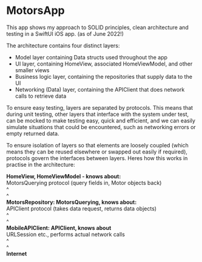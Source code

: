# MotorsApp

This app shows my approach to SOLID principles, clean architecture and testing in a SwiftUI iOS app. (as of June 2022!)

The architecture contains four distinct layers:

* Model layer containing Data structs used throughout the app
* UI layer, containing HomeView, associated HomeViewModel, and other smaller views
* Business logic layer, containing the repositories that supply data to the UI
* Networking (Data) layer, containing the APIClient that does network calls to retrieve data

To ensure easy testing, layers are separated by protocols.  This means that during
unit testing, other layers that interface with the system under test, can be mocked to make testing
easy, quick and efficient, and we can easily simulate situations that could be encountered,
such as networking errors or empty returned data.

To ensure isolation of layers so that elements are loosely coupled (which means they can be reused
elsewhere or swapped out easily if required), protocols govern the interfaces between layers.  Heres 
how this works in practise in the architecture:

**HomeView, HomeViewModel - knows about:**<br/>
MotorsQuerying protocol (query fields in, Motor objects back)<br/>
^<br/>
^<br/>
**MotorsRepository: MotorsQuerying, knows about:**<br/>
APIClient protocol (takes data request, returns data objects)<br/>
^<br/>
^<br/>
**MobileAPIClient: APIClient, knows about**<br/>
URLSession etc., performs actual network calls<br/>
^<br/>
^<br/>
**Internet**<br/>
